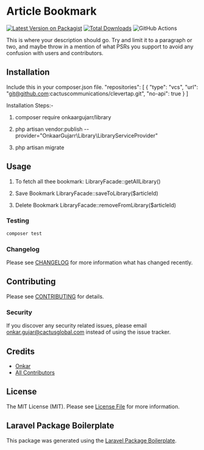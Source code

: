# Article Bookmark

[![Latest Version on Packagist](https://img.shields.io/packagist/v/onkaargujarr/library.svg?style=flat-square)](https://packagist.org/packages/onkaargujarr/library)
[![Total Downloads](https://img.shields.io/packagist/dt/onkaargujarr/library.svg?style=flat-square)](https://packagist.org/packages/onkaargujarr/library)
![GitHub Actions](https://github.com/onkaargujarr/library/actions/workflows/main.yml/badge.svg)

This is where your description should go. Try and limit it to a paragraph or two, and maybe throw in a mention of what PSRs you support to avoid any confusion with users and contributors.

## Installation
Include this in your composer.json file.
"repositories": [
        {
            "type": "vcs",
            "url": "git@github.com:cactuscommunications/clevertap.git",
            "no-api": true
        }
    ]
    
Installation Steps:-
1. composer require onkaargujarr/library

2. php artisan vendor:publish --provider="OnkaarGujarr\Library\LibraryServiceProvider"

3. php artisan migrate

## Usage

1.  To fetch all thee bookmark:
LibraryFacade::getAllLibrary()

2. Save Bookmark
LibraryFacade::saveToLibrary($articleId)

3. Delete Bookmark
LibraryFacade::removeFromLibrary($articleId)

### Testing

```bash
composer test
```

### Changelog

Please see [CHANGELOG](CHANGELOG.md) for more information what has changed recently.

## Contributing

Please see [CONTRIBUTING](CONTRIBUTING.md) for details.

### Security

If you discover any security related issues, please email onkar.gujar@cactusglobal.com instead of using the issue tracker.

## Credits

-   [Onkar](https://github.com/onkaargujarr)
-   [All Contributors](../../contributors)

## License

The MIT License (MIT). Please see [License File](LICENSE.md) for more information.

## Laravel Package Boilerplate

This package was generated using the [Laravel Package Boilerplate](https://laravelpackageboilerplate.com).
